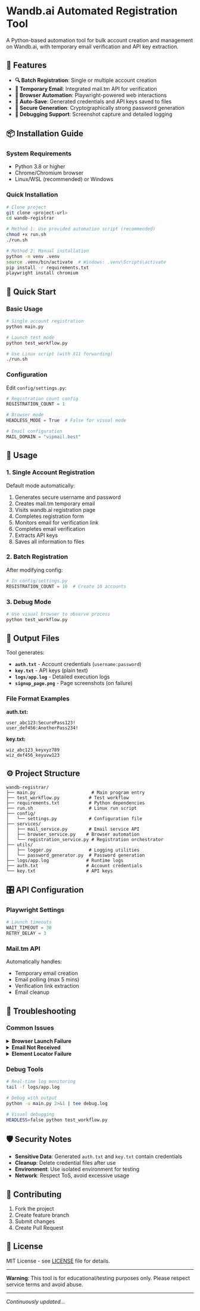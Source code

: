 # Wandb.ai Automated Registration Tool

A Python-based automation tool for bulk account creation and management on Wandb.ai, with temporary email verification and API key extraction.

## 🎯 Features

- **🔍 Batch Registration**: Single or multiple account creation
- **📧 Temporary Email**: Integrated mail.tm API for verification
- **🤖 Browser Automation**: Playwright-powered web interactions
- **📝 Auto-Save**: Generated credentials and API keys saved to files
- **🔐 Secure Generation**: Cryptographically strong password generation
- **🐛 Debugging Support**: Screenshot capture and detailed logging

## 📦 Installation Guide

### System Requirements

- Python 3.8 or higher
- Chrome/Chromium browser
- Linux/WSL (recommended) or Windows

### Quick Installation

```bash
# Clone project
git clone <project-url>
cd wandb-registrar

# Method 1: Use provided automation script (recommended)
chmod +x run.sh
./run.sh

# Method 2: Manual installation
python -m venv .venv
source .venv/bin/activate  # Windows: .venv\Scripts\activate
pip install -r requirements.txt
playwright install chromium
```

## 🚀 Quick Start

### Basic Usage

```bash
# Single account registration
python main.py

# Launch test mode
python test_workflow.py

# Use Linux script (with X11 forwarding)
./run.sh
```

### Configuration

Edit `config/settings.py`:

```python
# Registration count config
REGISTRATION_COUNT = 1

# Browser mode
HEADLESS_MODE = True  # False for visual mode

# Email configuration
MAIL_DOMAIN = "vipmail.best"
```

## 🎯 Usage

### 1. Single Account Registration

Default mode automatically:
1. Generates secure username and password
2. Creates mail.tm temporary email
3. Visits wandb.ai registration page
4. Completes registration form
5. Monitors email for verification link
6. Completes email verification
7. Extracts API keys
8. Saves all information to files

### 2. Batch Registration

After modifying config:

```python
# In config/settings.py
REGISTRATION_COUNT = 10  # Create 10 accounts
```

### 3. Debug Mode

```bash
# Use visual browser to observe process
python test_workflow.py
```

## 📁 Output Files

Tool generates:
- **`auth.txt`** - Account credentials (`username:password`)
- **`key.txt`** - API keys (plain text)
- **`logs/app.log`** - Detailed execution logs
- **`signup_page.png`** - Page screenshots (on failure)

### File Format Examples

**auth.txt:**
```
user_abc123:SecurePass123!
user_def456:AnotherPass234!
```

**key.txt:**
```
wiz_abc123_keyxyz789
wiz_def456_keyuvw123
```

## ⚙️ Project Structure

```
wandb-registrar/
├── main.py                     # Main program entry
├── test_workflow.py           # Test workflow
├── requirements.txt           # Python dependencies
├── run.sh                     # Linux run script
├── config/
│   └── settings.py            # Configuration file
├── services/
│   ├── mail_service.py        # Email service API
│   ├── browser_service.py    # Browser automation
│   └── registration_service.py # Registration orchestrator
├── utils/
│   ├── logger.py              # Logging utilities
│   └── password_generator.py  # Password generation
├── logs/app.log              # Runtime logs
├── auth.txt                  # Account credentials
└── key.txt                   # API keys
```

## 🎛️ API Configuration

### Playwright Settings

```python
# Launch timeouts
WAIT_TIMEOUT = 30
RETRY_DELAY = 3
```

### Mail.tm API

Automatically handles:
- Temporary email creation
- Email polling (max 5 mins)
- Verification link extraction
- Email cleanup

## 🔧 Troubleshooting

### Common Issues

<details>
<summary><b>Browser Launch Failure</b></summary>

**Cause**: Missing Chromium
**Solution**: 
```bash
playwright install chromium
```
</details>

<details>
<summary><b>Email Not Received</b></summary>

**Cause**: Mail.tm service delay
**Solution**: Check network connection, increase wait time
</details>

<details>
<summary><b>Element Locator Failure</b></summary>

**Cause**: wandb.ai page updates
**Solution**: Check latest screenshot, update selectors
</details>

### Debug Tools

```bash
# Real-time log monitoring
tail -f logs/app.log

# Debug with output
python -u main.py 2>&1 | tee debug.log

# Visual debugging
HEADLESS=false python test_workflow.py
```

## 🛡️ Security Notes

- **Sensitive Data**: Generated `auth.txt` and `key.txt` contain credentials
- **Cleanup**: Delete credential files after use
- **Environment**: Use isolated environment for testing
- **Network**: Respect ToS, avoid excessive usage

## 🤝 Contributing

1. Fork the project
2. Create feature branch
3. Submit changes
4. Create Pull Request

## 📄 License

MIT License - see [LICENSE](LICENSE) file for details.

---

**Warning**: This tool is for educational/testing purposes only. Please respect service terms and avoid abuse.

---

*Continuously updated...*